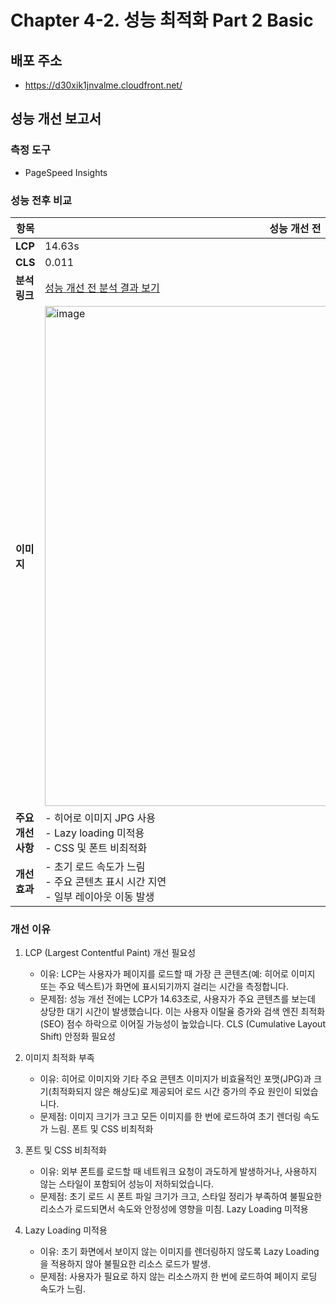 # Chapter 4-2. 성능 최적화 Part 2 Basic

## 배포 주소
- https://d30xik1jnvalme.cloudfront.net/

## 성능 개선 보고서
### 측정 도구
- PageSpeed Insights

### 성능 전후 비교

| **항목**             | **성능 개선 전**                                                                                       | **성능 개선 후**                                                                                        |
|-----------------------|-------------------------------------------------------------------------------------------------------|--------------------------------------------------------------------------------------------------------|
| **LCP**              | 14.63s                                                                                               | 2.86s                                                                                                 |
| **CLS**              | 0.011                                                                                                | 0.000                                                                                                |
| **분석 링크**        | [성능 개선 전 분석 결과 보기](https://pagespeed.web.dev/analysis/https-d30xik1jnvalme-cloudfront-net/n1t099zqfg?form_factor=desktop) | [성능 개선 후 분석 결과 보기](https://pagespeed.web.dev/analysis/https-d30xik1jnvalme-cloudfront-net/ax9xerh759?form_factor=desktop) |
| **이미지**           | <img width="800" alt="image" src="https://github.com/user-attachments/assets/e12b9984-14ad-48c6-9ce4-35238a4ace72"> | <img width="800" alt="image" src="https://github.com/user-attachments/assets/ae97ffcd-4e29-4d5f-b845-d15ba53cdfde"> |
| **주요 개선 사항**   | - 히어로 이미지 JPG 사용<br>- Lazy loading 미적용<br>- CSS 및 폰트 비최적화                          | - WebP 포맷 적용 및 이미지 압축<br>- Lazy loading 적용<br>- CSS 및 폰트 최적화(woff2 사용)            |
| **개선 효과**        | - 초기 로드 속도가 느림<br>- 주요 콘텐츠 표시 시간 지연<br>- 일부 레이아웃 이동 발생                  | - 초기 로드 속도 대폭 단축<br>- 주요 콘텐츠 빠르게 표시<br>- 레이아웃 이동 완전 제거                   |


### 개선 이유
1. LCP (Largest Contentful Paint) 개선 필요성

   - 이유: LCP는 사용자가 페이지를 로드할 때 가장 큰 콘텐츠(예: 히어로 이미지 또는 주요 텍스트)가 화면에 표시되기까지 걸리는 시간을 측정합니다.
   - 문제점: 성능 개선 전에는 LCP가 14.63초로, 사용자가 주요 콘텐츠를 보는데 상당한 대기 시간이 발생했습니다. 이는 사용자 이탈율 증가와 검색 엔진 최적화(SEO) 점수 하락으로 이어질 가능성이 높았습니다.
   CLS (Cumulative Layout Shift) 안정화 필요성

2. 이미지 최적화 부족
    - 이유: 히어로 이미지와 기타 주요 콘텐츠 이미지가 비효율적인 포맷(JPG)과 크기(최적화되지 않은 해상도)로 제공되어 로드 시간 증가의 주요 원인이 되었습니다.
    - 문제점: 이미지 크기가 크고 모든 이미지를 한 번에 로드하여 초기 렌더링 속도가 느림.
   폰트 및 CSS 비최적화

3. 폰트 및 CSS 비최적화
   - 이유: 외부 폰트를 로드할 때 네트워크 요청이 과도하게 발생하거나, 사용하지 않는 스타일이 포함되어 성능이 저하되었습니다.
   - 문제점: 초기 로드 시 폰트 파일 크기가 크고, 스타일 정리가 부족하여 불필요한 리소스가 로드되면서 속도와 안정성에 영향을 미침.
   Lazy Loading 미적용

4. Lazy Loading 미적용
    - 이유: 초기 화면에서 보이지 않는 이미지를 렌더링하지 않도록 Lazy Loading을 적용하지 않아 불필요한 리소스 로드가 발생.
    - 문제점: 사용자가 필요로 하지 않는 리소스까지 한 번에 로드하여 페이지 로딩 속도가 느림.
